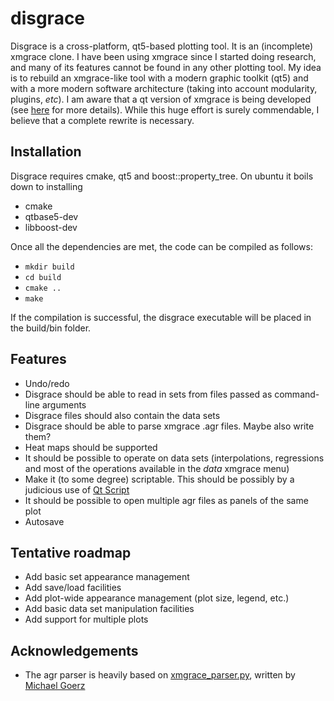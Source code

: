 # disgrace

Disgrace is a cross-platform, qt5-based plotting tool. It is an (incomplete) xmgrace clone. I have been using xmgrace since I started doing 
research, and many of its features cannot be found in any other plotting tool. My idea is to rebuild an xmgrace-like tool with a modern 
graphic toolkit (qt5) and with a more modern software architecture (taking into account modularity, plugins, _etc_). I am aware that a qt 
version of xmgrace is being developed (see [here](https://sourceforge.net/projects/qtgrace/) for more details). While this huge effort is 
surely commendable, I believe that a complete rewrite is necessary. 

## Installation
Disgrace requires cmake, qt5 and boost::property_tree. On ubuntu it boils down to installing
* cmake
* qtbase5-dev
* libboost-dev

Once all the dependencies are met, the code can be compiled as follows:
* ```mkdir build```
* ```cd build```
* ```cmake ..```
* ```make```

If the compilation is successful, the disgrace executable will be placed in the build/bin folder. 

## Features
* Undo/redo
* Disgrace should be able to read in sets from files passed as command-line arguments
* Disgrace files should also contain the data sets
* Disgrace should be able to parse xmgrace .agr files. Maybe also write them?
* Heat maps should be supported
* It should be possible to operate on data sets (interpolations, regressions and most of the operations available in the _data_ xmgrace menu)
* Make it (to some degree) scriptable. This should be possibly by a judicious use of [Qt Script](http://doc.qt.io/qt-5/qtscript-index.html)
* It should be possible to open multiple agr files as panels of the same plot   
* Autosave

## Tentative roadmap
* Add basic set appearance management
* Add save/load facilities
* Add plot-wide appearance management (plot size, legend, etc.)
* Add basic data set manipulation facilities
* Add support for multiple plots

## Acknowledgements
* The agr parser is heavily based on [xmgrace_parser.py](https://github.com/goerz/xmgrace_parser), written by [Michael Goerz](http://michaelgoerz.net)

